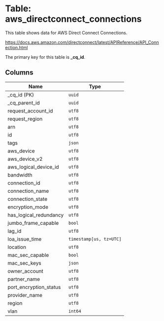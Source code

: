 # Table: aws_directconnect_connections

This table shows data for AWS Direct Connect Connections.

https://docs.aws.amazon.com/directconnect/latest/APIReference/API_Connection.html

The primary key for this table is **_cq_id**.

## Columns

| Name          | Type          |
| ------------- | ------------- |
|_cq_id (PK)|`uuid`|
|_cq_parent_id|`uuid`|
|request_account_id|`utf8`|
|request_region|`utf8`|
|arn|`utf8`|
|id|`utf8`|
|tags|`json`|
|aws_device|`utf8`|
|aws_device_v2|`utf8`|
|aws_logical_device_id|`utf8`|
|bandwidth|`utf8`|
|connection_id|`utf8`|
|connection_name|`utf8`|
|connection_state|`utf8`|
|encryption_mode|`utf8`|
|has_logical_redundancy|`utf8`|
|jumbo_frame_capable|`bool`|
|lag_id|`utf8`|
|loa_issue_time|`timestamp[us, tz=UTC]`|
|location|`utf8`|
|mac_sec_capable|`bool`|
|mac_sec_keys|`json`|
|owner_account|`utf8`|
|partner_name|`utf8`|
|port_encryption_status|`utf8`|
|provider_name|`utf8`|
|region|`utf8`|
|vlan|`int64`|